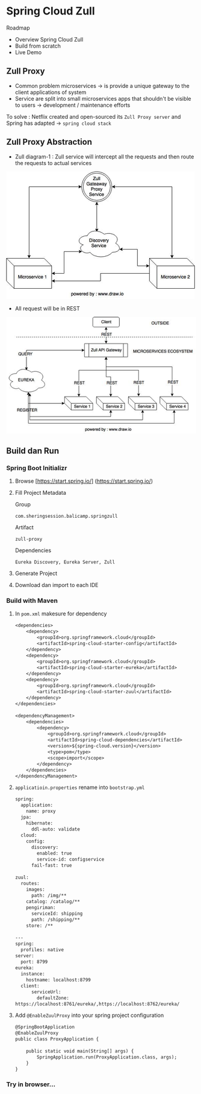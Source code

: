 # Spring Cloud Zull #

Roadmap

* Overview Spring Cloud Zull 
* Build from scratch
* Live Demo

## Zull Proxy ##

* Common problem microservices -> is provide a unique gateway to the client applications of system
* Service are split into small microservices apps that shouldn't be visible to users -> development / maintenance efforts

To solve : Netflix created and open-sourced its `Zull Proxy server` and Spring has adapted -> `spring cloud stack`

## Zull Proxy Abstraction ##

* Zull diagram-1 : Zull service will intercept all the requests and then route the requests to actual services

![Zull-diagram-1](img/zull-proxy-1.jpg)

* All request will be in REST 

![Zull-diagram-2](img/zull-proxy-2.jpg)

## Build dan Run ##

### Spring Boot Initializr ###

1. Browse [https://start.spring.io/] (https://start.spring.io/)

2. Fill Project Metadata

    Group
    
    ```
    com.sheringsession.balicamp.springzull    
    ```

    Artifact
    
    ```
    zull-proxy
    ```
   
    Dependencies
    
    ```
    Eureka Discovery, Eureka Server, Zull
    ```
   
3. Generate Project

4. Download dan import to each IDE
    

### Build with Maven ###

1. In `pom.xml` makesure for dependency
    
    ```
    <dependencies>
		<dependency>
			<groupId>org.springframework.cloud</groupId>
			<artifactId>spring-cloud-starter-config</artifactId>
		</dependency>
		<dependency>
			<groupId>org.springframework.cloud</groupId>
			<artifactId>spring-cloud-starter-eureka</artifactId>
		</dependency>
		<dependency>
			<groupId>org.springframework.cloud</groupId>
			<artifactId>spring-cloud-starter-zuul</artifactId>
		</dependency>
	</dependencies>
    
    <dependencyManagement>
		<dependencies>
			<dependency>
				<groupId>org.springframework.cloud</groupId>
				<artifactId>spring-cloud-dependencies</artifactId>
				<version>${spring-cloud.version}</version>
				<type>pom</type>
				<scope>import</scope>
			</dependency>
		</dependencies>
	</dependencyManagement>
    ```

2. `applicatioin.properties` rename into `bootstrap.yml`

    ```
    spring:
      application:
        name: proxy
      jpa:
        hibernate:
          ddl-auto: validate
      cloud:
        config:
          discovery:
            enabled: true
            service-id: configservice
          fail-fast: true

    zuul:
      routes:
        images:
          path: /img/**
        catalog: /catalog/**
        pengiriman:
          serviceId: shipping
          path: /shipping/**
        store: /**

    ---
    spring:
      profiles: native
    server:
      port: 8799
    eureka:
      instance:
        hostname: localhost:8799
      client:
          serviceUrl:
            defaultZone: https://localhost:8761/eureka/,https://localhost:8762/eureka/
    ```

3. Add `@EnableZuulProxy` into your spring project configuration

    ```
    @SpringBootApplication
    @EnableZuulProxy
    public class ProxyApplication {

        public static void main(String[] args) {
            SpringApplication.run(ProxyApplication.class, args);
        }
    }
    ```

### Try in browser... ###